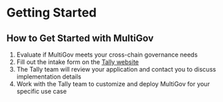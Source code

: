# Getting Started

## How to Get Started with MultiGov

1. Evaluate if MultiGov meets your cross-chain governance needs
2. Fill out the intake form on the [Tally website](https://www.tally.xyz/get-started)
3. The Tally team will review your application and contact you to discuss implementation details
4. Work with the Tally team to customize and deploy MultiGov for your specific use case